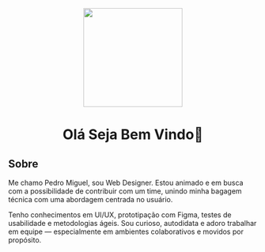 
<div align="center">
  <img height="200" src="https://analyticsindiamag.com/wp-content/uploads/2018/12/programming.gif"/>
</div>
<h1 align="center">Olá Seja Bem Vindo👋</h1>

## Sobre
<p align="left">
  Me chamo Pedro Miguel, sou Web Designer. Estou animado e em busca com a possibilidade de contribuir com um time, unindo minha bagagem técnica com uma abordagem centrada no usuário.

Tenho conhecimentos em UI/UX, prototipação com Figma, testes de usabilidade e metodologias ágeis. Sou curioso, autodidata e adoro trabalhar em equipe — especialmente em ambientes colaborativos e movidos por propósito.

</p>

